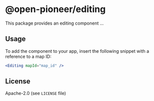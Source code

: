 # @open-pioneer/editing

This package provides an editing component ...

## Usage

To add the component to your app, insert the following snippet with a reference to a map ID:

```jsx
<Editing mapId="map_id" />
```

## License

Apache-2.0 (see `LICENSE` file)
